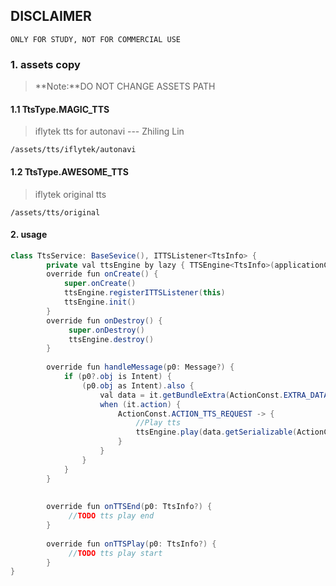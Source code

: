 ## DISCLAIMER
`ONLY FOR STUDY, NOT FOR COMMERCIAL USE `

### 1. assets copy
> **Note:**DO NOT CHANGE ASSETS PATH
#### 1.1 TtsType.MAGIC_TTS
>iflytek tts for autonavi --- Zhiling Lin

`/assets/tts/iflytek/autonavi`
#### 1.2 TtsType.AWESOME_TTS
>iflytek original tts

`/assets/tts/original`

#### 2. usage
```java
class TtsService: BaseSevice(), ITTSListener<TtsInfo> {
        private val ttsEngine by lazy { TTSEngine<TtsInfo>(applicationContext,TtsType.AWESOME_TTS) }
        override fun onCreate() {
            super.onCreate()
            ttsEngine.registerITTSListener(this)
            ttsEngine.init()
        }
        override fun onDestroy() {
             super.onDestroy()
             ttsEngine.destroy()
        }
    
        override fun handleMessage(p0: Message?) {
            if (p0?.obj is Intent) {
                (p0.obj as Intent).also {
                    val data = it.getBundleExtra(ActionConst.EXTRA_DATA)
                    when (it.action) {
                        ActionConst.ACTION_TTS_REQUEST -> {
                            //Play tts
                            ttsEngine.play(data.getSerializable(ActionConst.EXTRA_DATA) as TtsInfo)
                        }
                    }
                }
            }
        }
    
    
        override fun onTTSEnd(p0: TtsInfo?) {
             //TODO tts play end
        }
        
        override fun onTTSPlay(p0: TtsInfo?) {
             //TODO tts play start
        }
}
```